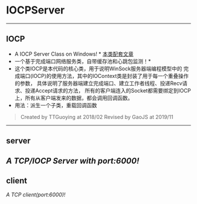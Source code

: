 # IOCPServer
---------------------------------
## IOCP  
* A IOCP Server Class on Windows! *
[本类配套文章](http://www.cnblogs.com/tanguoying/p/8439701.html)
* 一个基于完成端口网络服务类，自带缓存池和心跳包监测！*
* 这个类IOCP是本代码的核心类，用于说明WinSock服务器端编程模型中的
	完成端口(IOCP)的使用方法，其中的IOContext类是封装了用于每一个重叠操作的参数，
	具体说明了服务器端建立完成端口、建立工作者线程、投递Recv请求、投递Accept请求的方法，
	所有的客户端连入的Socket都需要绑定到IOCP上，所有从客户端发来的数据，都会调用回调函数。
* 用法：派生一个子类，重载回调函数
>	Created by TTGuoying at 2018/02
>	Revised by GaoJS at 2019/11
---------------------------------
## server 
*A TCP/IOCP Server with port:6000!*
---------------------------------
## client
*A TCP client(port:6000)!*
